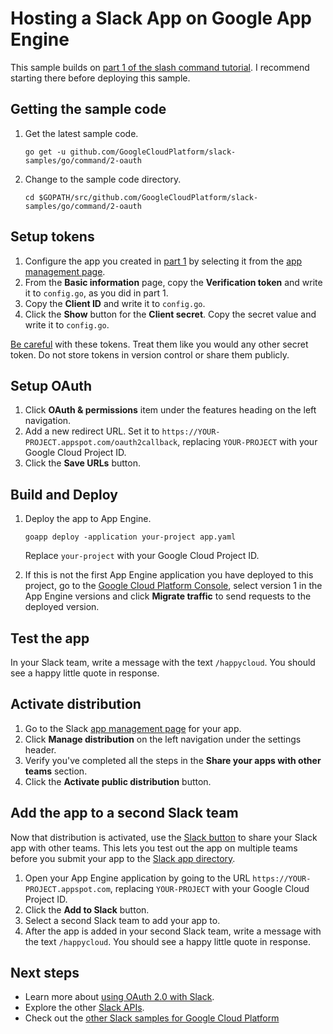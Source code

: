 # Hosting a Slack App on Google App Engine

This sample builds on [part 1 of the slash command
tutorial](../1-happy-clouds). I recommend starting there before deploying this
sample.

## Getting the sample code

1.  Get the latest sample code.

        go get -u github.com/GoogleCloudPlatform/slack-samples/go/command/2-oauth

1.  Change to the sample code directory.

        cd $GOPATH/src/github.com/GoogleCloudPlatform/slack-samples/go/command/2-oauth

## Setup tokens

1.  Configure the app you created in [part 1](../1-happy-clouds) by selecting
    it from the [app management page](api.slack.com/apps).
1.  From the **Basic information** page, copy the **Verification token** and
    write it to `config.go`, as you did in part 1.
1.  Copy the **Client ID** and write it to `config.go`.
1.  Click the **Show** button for the **Client secret**. Copy the secret value
    and write it to `config.go`.

[Be careful](https://api.slack.com/docs/oauth-safety) with these tokens. Treat
them like you would any other secret token. Do not store tokens in version
control or share them publicly.

## Setup OAuth

1.  Click **OAuth & permissions** item under the features heading on the
    left navigation.
1.  Add a new redirect URL. Set it to 
    `https://YOUR-PROJECT.appspot.com/oauth2callback`, replacing `YOUR-PROJECT`
    with your Google Cloud Project ID.
1.  Click the **Save URLs** button.

## Build and Deploy

1.  Deploy the app to App Engine.

        goapp deploy -application your-project app.yaml

    Replace `your-project` with your Google Cloud Project ID.
1.  If this is not the first App Engine application you have deployed to this
    project, go to the [Google Cloud Platform
    Console](https://console.cloud.google.com/appengine/versions), select
    version 1 in the App Engine versions and click **Migrate traffic** to send
    requests to the deployed version.

## Test the app

In your Slack team, write a message with the text `/happycloud`. You should see
a happy little quote in response.

## Activate distribution

1.  Go to the Slack [app management page](api.slack.com/apps) for your app.
1.  Click **Manage distribution** on the left navigation under the settings
    header.
1.  Verify you've completed all the steps in the **Share your apps with other
    teams** section.
1.  Click the **Activate public distribution** button.

## Add the app to a second Slack team

Now that distribution is activated, use the [Slack
button](https://api.slack.com/docs/slack-button) to share your Slack app with
other teams. This lets you test out the app on multiple teams before you submit
your app to the [Slack app directory](https://slack.com/apps).

1.  Open your App Engine application by going to the URL
    `https://YOUR-PROJECT.appspot.com`, replacing `YOUR-PROJECT` with your
    Google Cloud Project ID.
1.  Click the **Add to Slack** button.
1.  Select a second Slack team to add your app to.
1.  After the app is added in your second Slack team, write a message with the
    text `/happycloud`. You should see a happy little quote in response.

## Next steps

- Learn more about [using OAuth 2.0 with
  Slack](https://api.slack.com/docs/oauth).
- Explore the other [Slack APIs](https://api.slack.com/).
- Check out the [other Slack samples for Google Cloud
  Platform](https://github.com/GoogleCloudPlatform/slack-samples)
